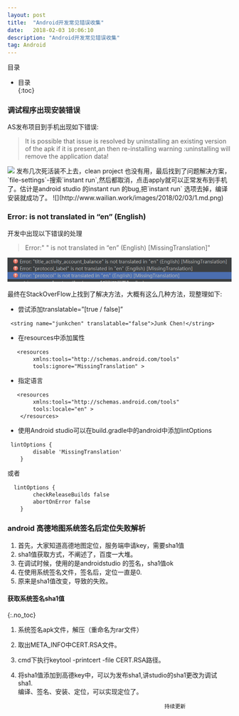 ```yaml
---
layout: post
title:  "Android开发常见错误收集"
date:   2018-02-03 10:06:10
description: "Android开发常见错误收集"
tag: Android
---
```


目录  
* 目录   
 {:toc}

### 调试程序出现安装错误
AS发布项目到手机出现如下错误:
> It is possible that issue is resolved by uninstalling an existing version of the apk if it is present,an then re-installing 
warning :uninstalling will remove the application data!

<img src="http://img.blog.csdn.net/20170417094450366?watermark/2/text/aHR0cDovL2Jsb2cuY3Nkbi5uZXQvbHZzaHVjaGFuZ3lpbg==/font/5a6L5L2T/fontsize/10/fill/I0JBQkFCMA==/dissolve/10/gravity/Center" width="510px" />
发布几次死活装不上去，clean project 也没有用，最后找到了问题解决方案，`file-settings`-搜索`instant run`,然后都取消，点击apply就可以正常发布到手机了。估计是android studio 的instant run 的bug,把`instant run` 选项去掉，编译安装就成功了。
![](http://www.wailian.work/images/2018/02/03/1.md.png)

### Error:  is not translated in “en” (English)

开发中出现以下错误的处理     
> Error:" " is not translated in “en” (English) [MissingTranslation]"

<img src="https://raw.githubusercontent.com/junkchen/Documents/master/Image/Error/MissingTranslation.png" width="510px" />   

最终在StackOverFlow上找到了解决方法，大概有这么几种方法，现整理如下:    

* 尝试添加translatable=”[true / false]”    
  
```
 <string name="junkchen" translatable="false">Junk Chen!</string>  
```

* 在resources中添加属性    
 
```
   <resources 
        xmlns:tools="http://schemas.android.com/tools"
        tools:ignore="MissingTranslation" >
```

* 指定语言     
 
``` 
   <resources 
        xmlns:tools="http://schemas.android.com/tools"
        tools:locale="en" >
    </resources>
```
* 使用Android studio可以在build.gradle中的android中添加lintOptions    
   
```
 lintOptions {
        disable 'MissingTranslation'
    }
```
或者  
```
  lintOptions {
        checkReleaseBuilds false
        abortOnError false
    }
```

###  android 高德地图系统签名后定位失败解析  
1. 首先，大家知道高德地图定位，服务端申请key，需要sha1值  
2. sha1值获取方式，不阐述了，百度一大堆。  
3. 在调试时候，使用的是androidstudio 的签名，sha1值ok  
4. 在使用系统签名文件，签名后，定位一直是0.  
5. 原来是sha1值改变，导致的失败。  
#### 获取系统签名sha1值  
{:.no_toc}
1. 系统签名apk文件，解压（重命名为rar文件）  
2. 取出META_INFO中CERT.RSA文件。  
3. cmd下执行keytool -printcert -file CERT.RSA路径。  
4. 将sha1值添加到高德key中，可以为发布sha1,讲studio的sha1更改为调试sha1.  
编译、签名、安装、定位，可以实现定位了。   




                                                     持续更新
